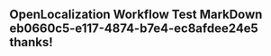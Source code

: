 <properties
ms.topic="hero-topic"
ms.test1="hero-topic"
ms.test2="test"/>


## OpenLocalization Workflow Test MarkDown eb0660c5-e117-4874-b7e4-ec8afdee24e5 thanks!



<!--HONumber=Sep16_HO2-->


